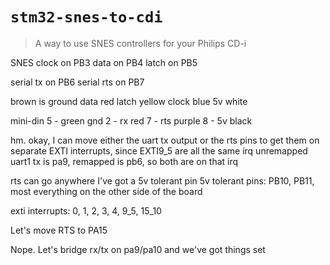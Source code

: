 # `stm32-snes-to-cdi`

> A way to use SNES controllers for your Philips CD-i

SNES clock on PB3
     data on PB4
     latch on PB5

serial tx on PB6
serial rts on PB7

brown is ground
data red
latch yellow
clock blue
5v white


mini-din
5 - green gnd
2 - rx red
7 - rts purple
8 - 5v black


hm. okay, I can move either the uart tx output or the rts pins to get them on separate EXTI interrupts, since EXTI9_5 are all the same irq
unremapped uart1 tx is pa9, remapped is pb6, so both are on that irq

rts can go anywhere I've got a 5v tolerant pin
5v tolerant pins:
PB10, PB11, most everything on the other side of the board

exti interrupts:
0, 1, 2, 3, 4, 9_5, 15_10

Let's move RTS to PA15

Nope. Let's bridge rx/tx on pa9/pa10 and we've got things set
